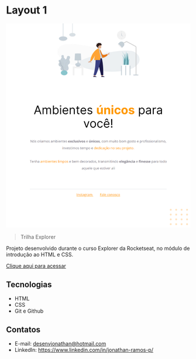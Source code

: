 # Layout 1 

![preview](./.github/preview.png)

> Trilha Explorer

Projeto desenvolvido durante o curso Explorer da Rocketseat, no módulo de introdução ao HTML e CSS.

[Clique aqui para acessar](https://desenvjonathan.github.io/projeto01/)

## Tecnologias

- HTML
- CSS
- Git e Github

## Contatos

- E-mail: desenvjonathan@hotmail.com
- LinkedIn: https://www.linkedin.com/in/jonathan-ramos-p/
